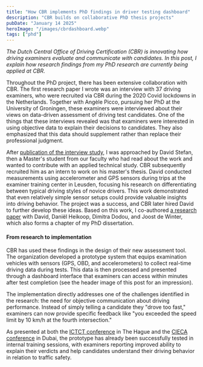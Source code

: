 ```yaml
---
title: "How CBR implements PhD findings in driver testing dashboard"
description: "CBR builds on collaborative PhD thesis projects"
pubDate: "January 14 2025"
heroImage: "/images/cbrdashboard.webp"
tags: ["phd"]
---
```


*The Dutch Central Office of Driving Certification (CBR) is innovating how driving examiners evaluate and communicate with candidates. In this post, I explain how research findings from my PhD research are currently being applied at CBR.*

Throughout the PhD project, there has been extensive collaboration with CBR. The first research paper I wrote was an interview with 37 driving examiners, who were recruited via CBR during the 2020 Covid lockdowns in the Netherlands. Together with Angèle Picco, pursuing her PhD at the University of Groningen, these examiners were  interviewed about their views on data-driven assessment of driving test candidates. One of the things that these interviews revealed was that examiners were interested in using objective data to explain their decisions to candidates. They also emphasized that this data should supplement rather than replace their professional judgment.

After <a href="https://doi.org/10.1016/j.trf.2021.09.021" target="_blank">publication of the interview study</a>, I was approached by David Stefan, then a Master's student from our faculty who had read about the work and wanted to contribute with an applied technical study. CBR subsequently recruited him as an intern to work on his master's thesis. David conducted measurements using accelerometer and GPS sensors during trips at the examiner training center in Leusden, focusing his research on differentiating between typical driving styles of novice drivers. This work demonstrated that even relatively simple sensor setups could provide valuable insights into driving behavior. The project was a success, and CBR later hired David to further develop these ideas. Based on this work, I co-authored <a href="https://doi.org/10.1080/19427867.2024.2352198" target="_blank">a research paper</a> with David, Daniël Heikoop, Dimitra Dodou, and Joost de Winter, which also forms a chapter of my PhD dissertation.

#### From research to implementation

CBR has used these findings in the design of their new assessment tool. The organization developed a prototype system that equips examination vehicles with sensors (GPS, OBD, and accelerometers) to collect real-time driving data during tests. This data is then processed and presented through a dashboard interface that examiners can access within minutes after test completion (see the header image of this post for an impression).

The implementation directly addresses one of the challenges identified in the research: the need for objective communication about driving performance. Instead of simply telling a candidate they "drove too fast," examiners can now provide specific feedback like "you exceeded the speed limit by 10 km/h at the fourth intersection."

As presented at both the <a href="https://www.ictct.net/wp-content/uploads/36-Hague-2024/ICTCT2024_paper_24.pdf" target="_blank">ICTCT conference</a> in The Hague and the <a href="https://www.cieca.eu/sites/default/files/members-area/General-Assembly-Members-Forum/2024-Congress-Dubai/Congress-7-3-2024/SCHIPPERS%20CIECA_2024.pdf" target="_blank">CIECA conference</a> in Dubai, the prototype has already been successfully tested in internal training sessions, with examiners reporting improved ability to explain their verdicts and help candidates understand their driving behavior in relation to traffic safety.

<!-- *The Dutch Central Office of Driving Certification (CBR) is innovating how driving examiners evaluate and communicate with candidates. In this post, I explain how research findings from my PhD research are currently being applied at CBR.*

Throughout the PhD project, there has been extensive collaboration with CBR. The first research paper I wrote was an interview with 37 driving examiners, who were recruited via CBR during the 2020 Covid lockdowns in the Netherlands. Together with Angèle Picco, pursuing her PhD at the University of Groningen, these examiners were interviewed about their views on data-driven assessment of driving test candidates [^1]. One of the things that these interviews revealed was that examiners were interested in using objective data to explain their decisions to candidates. They also emphasized that this data should supplement rather than replace their professional judgment.

After [publication of the interview study](https://doi.org/10.1016/j.trf.2021.09.021), I was approached by David Stefan, then a Master's student from our faculty who had read about the work and wanted to contribute with an applied technical study. CBR subsequently recruited him as an intern to work on his master's thesis. David conducted measurements using accelerometer and GPS sensors during trips at the examiner training center in Leusden, focusing his research on differentiating between typical driving styles of novice drivers[^2]. This work demonstrated that even relatively simple sensor setups could provide valuable insights into driving behavior. The project was a success, and CBR later hired David to further develop these ideas. Based on this work, I co-authored a research paper with David, Daniël Heikoop, Dimitra Dodou and Joost de Winter, which also forms a chapter of my PhD dissertation.

#### From research to implementation

CBR has used these findings in the design of their new assessment tool. The organization developed a prototype system that equips examination vehicles with sensors (GPS, OBD, and accelerometers) to collect real-time driving data during tests [^3]. This data is then processed and presented through a dashboard interface that examiners can access within minutes after test completion (see the header image of this post for an impression).

The implementation directly addresses one of the key challenges identified in the research: the need for objective communication about driving performance. Instead of simply telling a candidate they "drove too fast," examiners can now provide specific feedback like "you exceeded the speed limit by 10 km/h at the fourth intersection."

As presented at both the ICTCT conference in The Hague and the CIECA conference in Dubai [^4], the prototype has already been successfully tested in internal training sessions, with examiners reporting improved ability to explain their verdicts and help candidates understand their driving behavior in relation to traffic safety. 

[^1]: Driessen, T., Picco, A., Dodou, D., de Waard, D., & de Winter, J. (2021). Driving examiners' views on data-driven assessment of test candidates: An interview study. *Transportation Research Part F: Traffic Psychology and Behaviour, 83*, 60–79. 

[^2]: Driessen, T., Stefan, D., Heikoop, D., Dodou, D., & De Winter, J. (2024). Using mobile devices for driving test assessment: A study of acceleration and GPS data. *Transportation Letters*, 1–11.

[^3]: Schippers, D., & Stefan, D. (2024a). Can driving data objectify the examiner's verdict? *Proceedings of the International Co-operation on Theories and Concepts in Traffic Safety*, The Hague, The Netherlands.

[^4]: Schippers, D., & Stefan, D. (2024b). Can driving data objectify the examiner's verdict? [Presentation]. *56th CIECA Congress*, Dubai, UAE. -->